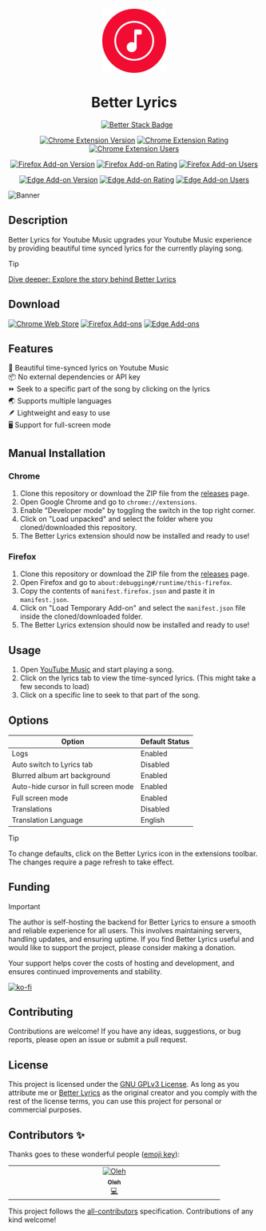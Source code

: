 <p align="center">
 <img src="./images/icons/icon-512.png" height="128" alt="Logo">
 <h1 align="center">Better Lyrics</h1>
</p>

<p align="center">
 <a aria-label="License" href="https://www.gnu.org/licenses/gpl-3.0.en.html"><img src="https://img.shields.io/badge/license-GPL_v3-blue.svg" alt=""/></a>
 <img src="https://img.shields.io/badge/version-1.6.0-blue.svg" alt=""/>

 <img src="https://img.shields.io/badge/status-active-brightgreen.svg" alt=""/>
 <a aria-label="Volkswagen CI" href="https://github.com/boidushya/better-lyrics"><img src="https://auchenberg.github.io/volkswagen/volkswargen_ci.svg?v=1" alt=""/></a>
 <a aria-label="Better Stack Badge" href="https://better-lyrics-status.boidu.dev"><img height="20" src="https://uptime.betterstack.com/status-badges/v2/monitor/1dqoz.svg" alt="Better Stack Badge" /></a>

 <!-- ALL-CONTRIBUTORS-BADGE:START - Do not remove or modify this section -->
 <img src="https://img.shields.io/badge/all_contributors-1-orange.svg" alt=""/>
 <!-- ALL-CONTRIBUTORS-BADGE:END -->
</p>

<p align="center">
  <a aria-label="Chrome Web Store" href="https://chromewebstore.google.com/detail/better-lyrics/effdbpeggelllpfkjppbokhmmiinhlmg"><img src="https://img.shields.io/chrome-web-store/v/effdbpeggelllpfkjppbokhmmiinhlmg?color=darkgreen" alt="Chrome Extension Version"/></a>
  <a aria-label="Chrome Web Store" href="https://chromewebstore.google.com/detail/better-lyrics/effdbpeggelllpfkjppbokhmmiinhlmg"><img src="https://img.shields.io/chrome-web-store/rating/effdbpeggelllpfkjppbokhmmiinhlmg?color=darkgreen" alt="Chrome Extension Rating"/></a>
  <a aria-label="Chrome Web Store" href="https://chromewebstore.google.com/detail/better-lyrics/effdbpeggelllpfkjppbokhmmiinhlmg"><img src="https://img.shields.io/chrome-web-store/users/effdbpeggelllpfkjppbokhmmiinhlmg?color=darkgreen&label=users" alt="Chrome Extension Users"/></a>
</p>
<p align="center">
  <a aria-label="Firefox Add-on" href="https://addons.mozilla.org/en-US/firefox/addon/better-lyrics/"><img src="https://img.shields.io/amo/v/betterlyrics%40boidu.dev.svg?color=orange" alt="Firefox Add-on Version"/></a>
  <a aria-label="Firefox Add-on" href="https://addons.mozilla.org/en-US/firefox/addon/better-lyrics/"><img src="https://img.shields.io/amo/rating/betterlyrics%40boidu.dev.svg?color=orange" alt="Firefox Add-on Rating"/></a>
  <a aria-label="Firefox Add-on" href="https://addons.mozilla.org/en-US/firefox/addon/better-lyrics/"><img src="https://img.shields.io/amo/users/betterlyrics%40boidu.dev?color=orange&label=users" alt="Firefox Add-on Users"/></a>
</p>
<p align="center">
  <a aria-label="Edge Add-on" href="https://microsoftedge.microsoft.com/addons/detail/better-lyrics-lyrics-for/mjfeaklppoegooljmjicjdbiccgjdlhd"><img src="https://img.shields.io/badge/dynamic/json?label=edge%20add-on&prefix=v&query=%24.version&url=https%3A%2F%2Fmicrosoftedge.microsoft.com%2Faddons%2Fgetproductdetailsbycrxid%2Fmjfeaklppoegooljmjicjdbiccgjdlhd&color=212749" alt="Edge Add-on Version"/></a>
  <a aria-label="Edge Add-on" href="https://microsoftedge.microsoft.com/addons/detail/better-lyrics-lyrics-for/mjfeaklppoegooljmjicjdbiccgjdlhd"><img src="https://img.shields.io/badge/dynamic/json?label=rating&suffix=/5&query=%24.averageRating&url=https%3A%2F%2Fmicrosoftedge.microsoft.com%2Faddons%2Fgetproductdetailsbycrxid%2Fmjfeaklppoegooljmjicjdbiccgjdlhd&color=212749" alt="Edge Add-on Rating"/></a>
  <a aria-label="Edge Add-on" href="https://microsoftedge.microsoft.com/addons/detail/better-lyrics-lyrics-for/mjfeaklppoegooljmjicjdbiccgjdlhd"><img src="https://img.shields.io/badge/dynamic/json?label=users&query=%24.activeInstallCount&url=https%3A%2F%2Fmicrosoftedge.microsoft.com%2Faddons%2Fgetproductdetailsbycrxid%2Fmjfeaklppoegooljmjicjdbiccgjdlhd&color=212749" alt="Edge Add-on Users"/></a>
</p>

![Banner](https://i.ibb.co/QFHpVfy/Screenshot-2024-06-04-at-22-33-35.png)

## Description

Better Lyrics for Youtube Music upgrades your Youtube Music experience
by providing beautiful time synced lyrics for the currently playing
song.

> [!TIP]
>
> [Dive deeper: Explore the story behind Better Lyrics](https://blog.boidu.dev/better-lyrics)

## Download

<p float="left">
<a href="https://chromewebstore.google.com/detail/better-lyrics/effdbpeggelllpfkjppbokhmmiinhlmg" target="_blank"><img src="https://storage.googleapis.com/web-dev-uploads/image/WlD8wC6g8khYWPJUsQceQkhXSlv1/HRs9MPufa1J1h5glNhut.png" alt="Chrome Web Store" height="60"/></a>
<a href="https://addons.mozilla.org/en-US/firefox/addon/better-lyrics/" target="_blank"><img src="https://blog.mozilla.org/addons/files/2020/04/get-the-addon-fx-apr-2020.svg" alt="Firefox Add-ons" height="60"/></a>
<a href="https://microsoftedge.microsoft.com/addons/detail/better-lyrics-lyrics-for/mjfeaklppoegooljmjicjdbiccgjdlhd" target="_blank"><img src="https://upload.wikimedia.org/wikipedia/commons/7/7e/Microsoft_Edge_logo_%282019%29.png" alt="Edge Add-ons" height="60"/></a>
</p>

## Features

🎵 Beautiful time-synced lyrics on Youtube Music\
📦 No external dependencies or API key\
⏩ Seek to a specific part of the song by clicking on the lyrics\
🌏 Supports multiple languages\
🪶 Lightweight and easy to use\
🖥️ Support for full-screen mode

## Manual Installation

### Chrome

1. Clone this repository or download the ZIP file from the [releases](https://github.com/boidushya/better-lyrics/releases) page.
2. Open Google Chrome and go to `chrome://extensions`.
3. Enable "Developer mode" by toggling the switch in the top right corner.
4. Click on "Load unpacked" and select the folder where you cloned/downloaded this repository.
5. The Better Lyrics extension should now be installed and ready to use!

### Firefox

1. Clone this repository or download the ZIP file from the [releases](https://github.com/boidushya/better-lyrics/releases) page.
2. Open Firefox and go to `about:debugging#/runtime/this-firefox`.
3. Copy the contents of `manifest.firefox.json` and paste it in `manifest.json`.
4. Click on "Load Temporary Add-on" and select the `manifest.json` file inside the cloned/downloaded folder.
5. The Better Lyrics extension should now be installed and ready to use!

## Usage

1. Open [YouTube Music](https://music.youtube.com) and start playing a song.
2. Click on the lyrics tab to view the time-synced lyrics. (This might take a few seconds to load)
3. Click on a specific line to seek to that part of the song.

## Options

| **Option**                           | **Default Status** |
| ------------------------------------ | ------------------ |
| Logs                                 | Enabled            |
| Auto switch to Lyrics tab            | Disabled           |
| Blurred album art background         | Enabled            |
| Auto-hide cursor in full screen mode | Enabled            |
| Full screen mode                     | Enabled            |
| Translations                         | Disabled           |
| Translation Language                 | English            |

> [!TIP]
>
> To change defaults, click on the Better Lyrics icon in the extensions toolbar. The changes require a page refresh to take effect.

## Funding

> [!IMPORTANT]
>
> The author is self-hosting the backend for Better Lyrics to ensure a smooth and reliable experience for all users. This involves maintaining servers, handling updates, and ensuring uptime. If you find Better Lyrics useful and would like to support the project, please consider making a donation.
>
> Your support helps cover the costs of hosting and development, and ensures continued improvements and stability.

[![ko-fi](https://ko-fi.com/img/githubbutton_sm.svg)](https://ko-fi.com/Q5Q2VA1E)

## Contributing

Contributions are welcome! If you have any ideas, suggestions, or bug reports, please open an issue or submit a pull request.

## License

This project is licensed under the [GNU GPLv3 License](LICENSE). As long as you attribute me or [Better Lyrics](https://better-lyrics.boidu.dev) as the original creator and you comply with the rest of the license terms, you can use this project for personal or commercial purposes.

## Contributors ✨

Thanks goes to these wonderful people ([emoji key](https://allcontributors.org/docs/en/emoji-key)):

<!-- ALL-CONTRIBUTORS-LIST:START - Do not remove or modify this section -->
<!-- prettier-ignore-start -->
<!-- markdownlint-disable -->
<table>
  <tbody>
    <tr>
      <td align="center" valign="top" width="14.28%"><a href="https://github.com/ZeDarkAdam"><img src="https://avatars.githubusercontent.com/u/80891624?v=4?s=100" width="100px;" alt="Oleh"/><br /><sub><b>Oleh</b></sub></a><br /><a href="https://github.com/boidushya/better-lyrics/commits?author=ZeDarkAdam" title="Code">💻</a></td>
    </tr>
  </tbody>
</table>

<!-- markdownlint-restore -->
<!-- prettier-ignore-end -->

<!-- ALL-CONTRIBUTORS-LIST:END -->

This project follows the [all-contributors](https://github.com/all-contributors/all-contributors) specification. Contributions of any kind welcome!
